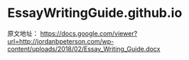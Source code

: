 # EssayWritingGuide.github.io
原文地址：
https://docs.google.com/viewer?url=http://jordanbpeterson.com/wp-content/uploads/2018/02/Essay_Writing_Guide.docx

